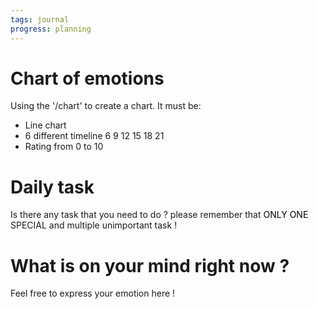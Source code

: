 ```yaml
---
tags: journal
progress: planning
---
```

# Chart of emotions 

Using the '/chart' to create a chart.
It must be:
- Line chart 
- 6 different timeline 6 9 12 15 18 21
- Rating from 0 to 10 
# Daily task 
Is there any task that you need to do ? 
please remember that <mark style='background:var(--mk-color-red)'>ONLY ONE </mark>SPECIAL and multiple unimportant task !

# What is on your mind right now ?
Feel free to express your emotion here !